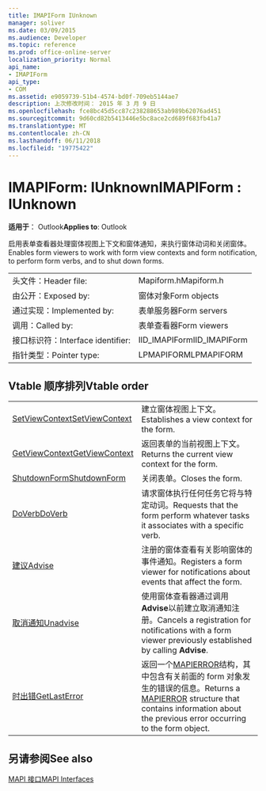 ```yaml
---
title: IMAPIForm IUnknown
manager: soliver
ms.date: 03/09/2015
ms.audience: Developer
ms.topic: reference
ms.prod: office-online-server
localization_priority: Normal
api_name:
- IMAPIForm
api_type:
- COM
ms.assetid: e9059739-51b4-4574-bd0f-709eb5144ae7
description: 上次修改时间： 2015 年 3 月 9 日
ms.openlocfilehash: fce8bc45d5cc87c238288653ab989b62076ad451
ms.sourcegitcommit: 9d60cd82b5413446e5bc8ace2cd689f683fb41a7
ms.translationtype: MT
ms.contentlocale: zh-CN
ms.lasthandoff: 06/11/2018
ms.locfileid: "19775422"
---
```

# <a name="imapiform--iunknown"></a><span data-ttu-id="00d6c-103">IMAPIForm: IUnknown</span><span class="sxs-lookup"><span data-stu-id="00d6c-103">IMAPIForm : IUnknown</span></span>

  
  
<span data-ttu-id="00d6c-104">**适用于**： Outlook</span><span class="sxs-lookup"><span data-stu-id="00d6c-104">**Applies to**: Outlook</span></span> 
  
<span data-ttu-id="00d6c-105">启用表单查看器处理窗体视图上下文和窗体通知，来执行窗体动词和关闭窗体。</span><span class="sxs-lookup"><span data-stu-id="00d6c-105">Enables form viewers to work with form view contexts and form notification, to perform form verbs, and to shut down forms.</span></span>
  
|||
|:-----|:-----|
|<span data-ttu-id="00d6c-106">头文件：</span><span class="sxs-lookup"><span data-stu-id="00d6c-106">Header file:</span></span>  <br/> |<span data-ttu-id="00d6c-107">Mapiform.h</span><span class="sxs-lookup"><span data-stu-id="00d6c-107">Mapiform.h</span></span>  <br/> |
|<span data-ttu-id="00d6c-108">由公开：</span><span class="sxs-lookup"><span data-stu-id="00d6c-108">Exposed by:</span></span>  <br/> |<span data-ttu-id="00d6c-109">窗体对象</span><span class="sxs-lookup"><span data-stu-id="00d6c-109">Form objects</span></span>  <br/> |
|<span data-ttu-id="00d6c-110">通过实现：</span><span class="sxs-lookup"><span data-stu-id="00d6c-110">Implemented by:</span></span>  <br/> |<span data-ttu-id="00d6c-111">表单服务器</span><span class="sxs-lookup"><span data-stu-id="00d6c-111">Form servers</span></span>  <br/> |
|<span data-ttu-id="00d6c-112">调用：</span><span class="sxs-lookup"><span data-stu-id="00d6c-112">Called by:</span></span>  <br/> |<span data-ttu-id="00d6c-113">表单查看器</span><span class="sxs-lookup"><span data-stu-id="00d6c-113">Form viewers</span></span>  <br/> |
|<span data-ttu-id="00d6c-114">接口标识符：</span><span class="sxs-lookup"><span data-stu-id="00d6c-114">Interface identifier:</span></span>  <br/> |<span data-ttu-id="00d6c-115">IID_IMAPIForm</span><span class="sxs-lookup"><span data-stu-id="00d6c-115">IID_IMAPIForm</span></span>  <br/> |
|<span data-ttu-id="00d6c-116">指针类型：</span><span class="sxs-lookup"><span data-stu-id="00d6c-116">Pointer type:</span></span>  <br/> |<span data-ttu-id="00d6c-117">LPMAPIFORM</span><span class="sxs-lookup"><span data-stu-id="00d6c-117">LPMAPIFORM</span></span>  <br/> |
   
## <a name="vtable-order"></a><span data-ttu-id="00d6c-118">Vtable 顺序排列</span><span class="sxs-lookup"><span data-stu-id="00d6c-118">Vtable order</span></span>

|||
|:-----|:-----|
|[<span data-ttu-id="00d6c-119">SetViewContext</span><span class="sxs-lookup"><span data-stu-id="00d6c-119">SetViewContext</span></span>](imapiform-setviewcontext.md) <br/> |<span data-ttu-id="00d6c-120">建立窗体视图上下文。</span><span class="sxs-lookup"><span data-stu-id="00d6c-120">Establishes a view context for the form.</span></span>  <br/> |
|[<span data-ttu-id="00d6c-121">GetViewContext</span><span class="sxs-lookup"><span data-stu-id="00d6c-121">GetViewContext</span></span>](imapiform-getviewcontext.md) <br/> |<span data-ttu-id="00d6c-122">返回表单的当前视图上下文。</span><span class="sxs-lookup"><span data-stu-id="00d6c-122">Returns the current view context for the form.</span></span>  <br/> |
|[<span data-ttu-id="00d6c-123">ShutdownForm</span><span class="sxs-lookup"><span data-stu-id="00d6c-123">ShutdownForm</span></span>](imapiform-shutdownform.md) <br/> |<span data-ttu-id="00d6c-124">关闭表单。</span><span class="sxs-lookup"><span data-stu-id="00d6c-124">Closes the form.</span></span>  <br/> |
|[<span data-ttu-id="00d6c-125">DoVerb</span><span class="sxs-lookup"><span data-stu-id="00d6c-125">DoVerb</span></span>](imapiform-doverb.md) <br/> |<span data-ttu-id="00d6c-126">请求窗体执行任何任务它将与特定动词。</span><span class="sxs-lookup"><span data-stu-id="00d6c-126">Requests that the form perform whatever tasks it associates with a specific verb.</span></span>  <br/> |
|[<span data-ttu-id="00d6c-127">建议</span><span class="sxs-lookup"><span data-stu-id="00d6c-127">Advise</span></span>](imapiform-advise.md) <br/> |<span data-ttu-id="00d6c-128">注册的窗体查看有关影响窗体的事件通知。</span><span class="sxs-lookup"><span data-stu-id="00d6c-128">Registers a form viewer for notifications about events that affect the form.</span></span>  <br/> |
|[<span data-ttu-id="00d6c-129">取消通知</span><span class="sxs-lookup"><span data-stu-id="00d6c-129">Unadvise</span></span>](imapiform-unadvise.md) <br/> |<span data-ttu-id="00d6c-130">使用窗体查看器通过调用**Advise**以前建立取消通知注册。</span><span class="sxs-lookup"><span data-stu-id="00d6c-130">Cancels a registration for notifications with a form viewer previously established by calling **Advise**.</span></span>  <br/> |
|[<span data-ttu-id="00d6c-131">时出错</span><span class="sxs-lookup"><span data-stu-id="00d6c-131">GetLastError</span></span>](imapiform-getlasterror.md) <br/> |<span data-ttu-id="00d6c-132">返回一个[MAPIERROR](mapierror.md)结构，其中包含有关前面的 form 对象发生的错误的信息。</span><span class="sxs-lookup"><span data-stu-id="00d6c-132">Returns a [MAPIERROR](mapierror.md) structure that contains information about the previous error occurring to the form object.</span></span>  <br/> |
   
## <a name="see-also"></a><span data-ttu-id="00d6c-133">另请参阅</span><span class="sxs-lookup"><span data-stu-id="00d6c-133">See also</span></span>



[<span data-ttu-id="00d6c-134">MAPI 接口</span><span class="sxs-lookup"><span data-stu-id="00d6c-134">MAPI Interfaces</span></span>](mapi-interfaces.md)

